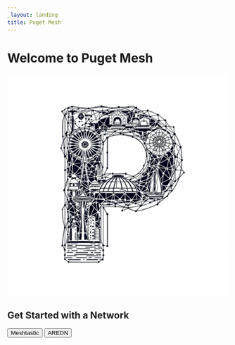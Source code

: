 ```yaml
---
_layout: landing
title: Puget Mesh
---
```


# Welcome to Puget Mesh

![PugetMesh logo](images/PugetMeshLogo.svg)

## Get Started with a Network

<!-- Typically we just use markdown, but html technically works when md is too limiting -->
<a href="Meshtastic/getting-started.md"><button class="btn btn-lg btn-primary">Meshtastic</button></a>
<a href="AREDN/getting-started.md"><button class="btn btn-lg btn-primary">AREDN</button></a>
